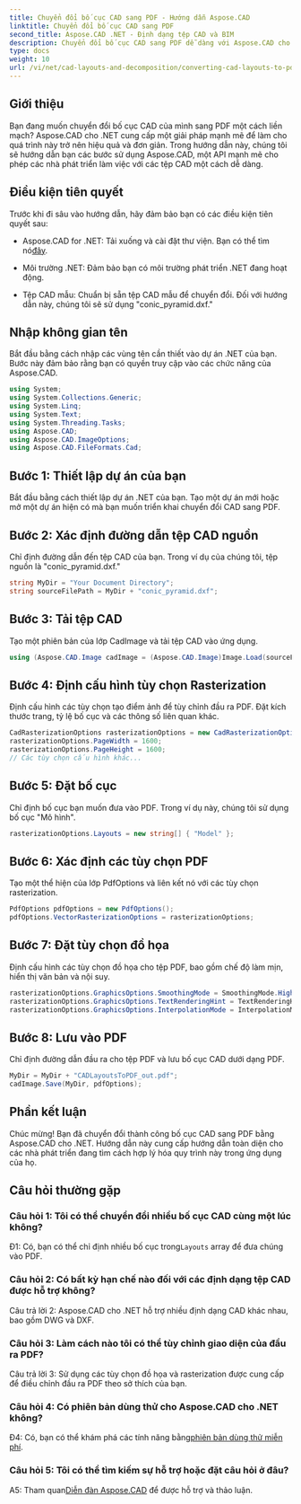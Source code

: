 ```yaml
---
title: Chuyển đổi bố cục CAD sang PDF - Hướng dẫn Aspose.CAD
linktitle: Chuyển đổi bố cục CAD sang PDF
second_title: Aspose.CAD .NET - Định dạng tệp CAD và BIM
description: Chuyển đổi bố cục CAD sang PDF dễ dàng với Aspose.CAD cho .NET. Hãy làm theo hướng dẫn từng bước của chúng tôi để tích hợp liền mạch.
type: docs
weight: 10
url: /vi/net/cad-layouts-and-decomposition/converting-cad-layouts-to-pdf/
---
```

## Giới thiệu

Bạn đang muốn chuyển đổi bố cục CAD của mình sang PDF một cách liền mạch? Aspose.CAD cho .NET cung cấp một giải pháp mạnh mẽ để làm cho quá trình này trở nên hiệu quả và đơn giản. Trong hướng dẫn này, chúng tôi sẽ hướng dẫn bạn các bước sử dụng Aspose.CAD, một API mạnh mẽ cho phép các nhà phát triển làm việc với các tệp CAD một cách dễ dàng.

## Điều kiện tiên quyết

Trước khi đi sâu vào hướng dẫn, hãy đảm bảo bạn có các điều kiện tiên quyết sau:

-  Aspose.CAD for .NET: Tải xuống và cài đặt thư viện. Bạn có thể tìm nó[đây](https://releases.aspose.com/cad/net/).

- Môi trường .NET: Đảm bảo bạn có môi trường phát triển .NET đang hoạt động.

- Tệp CAD mẫu: Chuẩn bị sẵn tệp CAD mẫu để chuyển đổi. Đối với hướng dẫn này, chúng tôi sẽ sử dụng "conic_pyramid.dxf."

## Nhập không gian tên

Bắt đầu bằng cách nhập các vùng tên cần thiết vào dự án .NET của bạn. Bước này đảm bảo rằng bạn có quyền truy cập vào các chức năng của Aspose.CAD.

```csharp
using System;
using System.Collections.Generic;
using System.Linq;
using System.Text;
using System.Threading.Tasks;
using Aspose.CAD;
using Aspose.CAD.ImageOptions;
using Aspose.CAD.FileFormats.Cad;
```

## Bước 1: Thiết lập dự án của bạn

Bắt đầu bằng cách thiết lập dự án .NET của bạn. Tạo một dự án mới hoặc mở một dự án hiện có mà bạn muốn triển khai chuyển đổi CAD sang PDF.

## Bước 2: Xác định đường dẫn tệp CAD nguồn

Chỉ định đường dẫn đến tệp CAD của bạn. Trong ví dụ của chúng tôi, tệp nguồn là "conic_pyramid.dxf."

```csharp
string MyDir = "Your Document Directory";
string sourceFilePath = MyDir + "conic_pyramid.dxf";
```

## Bước 3: Tải tệp CAD

Tạo một phiên bản của lớp CadImage và tải tệp CAD vào ứng dụng.

```csharp
using (Aspose.CAD.Image cadImage = (Aspose.CAD.Image)Image.Load(sourceFilePath))
```

## Bước 4: Định cấu hình tùy chọn Rasterization

Định cấu hình các tùy chọn tạo điểm ảnh để tùy chỉnh đầu ra PDF. Đặt kích thước trang, tỷ lệ bố cục và các thông số liên quan khác.

```csharp
CadRasterizationOptions rasterizationOptions = new CadRasterizationOptions();
rasterizationOptions.PageWidth = 1600;
rasterizationOptions.PageHeight = 1600;
// Các tùy chọn cấu hình khác...
```

## Bước 5: Đặt bố cục

Chỉ định bố cục bạn muốn đưa vào PDF. Trong ví dụ này, chúng tôi sử dụng bố cục "Mô hình".

```csharp
rasterizationOptions.Layouts = new string[] { "Model" };
```

## Bước 6: Xác định các tùy chọn PDF

Tạo một thể hiện của lớp PdfOptions và liên kết nó với các tùy chọn rasterization.

```csharp
PdfOptions pdfOptions = new PdfOptions();
pdfOptions.VectorRasterizationOptions = rasterizationOptions;
```

## Bước 7: Đặt tùy chọn đồ họa

Định cấu hình các tùy chọn đồ họa cho tệp PDF, bao gồm chế độ làm mịn, hiển thị văn bản và nội suy.

```csharp
rasterizationOptions.GraphicsOptions.SmoothingMode = SmoothingMode.HighQuality;
rasterizationOptions.GraphicsOptions.TextRenderingHint = TextRenderingHint.AntiAliasGridFit;
rasterizationOptions.GraphicsOptions.InterpolationMode = InterpolationMode.HighQualityBicubic;
```

## Bước 8: Lưu vào PDF

Chỉ định đường dẫn đầu ra cho tệp PDF và lưu bố cục CAD dưới dạng PDF.

```csharp
MyDir = MyDir + "CADLayoutsToPDF_out.pdf";
cadImage.Save(MyDir, pdfOptions);
```

## Phần kết luận

Chúc mừng! Bạn đã chuyển đổi thành công bố cục CAD sang PDF bằng Aspose.CAD cho .NET. Hướng dẫn này cung cấp hướng dẫn toàn diện cho các nhà phát triển đang tìm cách hợp lý hóa quy trình này trong ứng dụng của họ.

## Câu hỏi thường gặp

### Câu hỏi 1: Tôi có thể chuyển đổi nhiều bố cục CAD cùng một lúc không?

 Đ1: Có, bạn có thể chỉ định nhiều bố cục trong`Layouts` array để đưa chúng vào PDF.

### Câu hỏi 2: Có bất kỳ hạn chế nào đối với các định dạng tệp CAD được hỗ trợ không?

Câu trả lời 2: Aspose.CAD cho .NET hỗ trợ nhiều định dạng CAD khác nhau, bao gồm DWG và DXF.

### Câu hỏi 3: Làm cách nào tôi có thể tùy chỉnh giao diện của đầu ra PDF?

Câu trả lời 3: Sử dụng các tùy chọn đồ họa và rasterization được cung cấp để điều chỉnh đầu ra PDF theo sở thích của bạn.

### Câu hỏi 4: Có phiên bản dùng thử cho Aspose.CAD cho .NET không?

 Đ4: Có, bạn có thể khám phá các tính năng bằng[phiên bản dùng thử miễn phí](https://releases.aspose.com/).

### Câu hỏi 5: Tôi có thể tìm kiếm sự hỗ trợ hoặc đặt câu hỏi ở đâu?

A5: Tham quan[Diễn đàn Aspose.CAD](https://forum.aspose.com/c/cad/19) để được hỗ trợ và thảo luận.